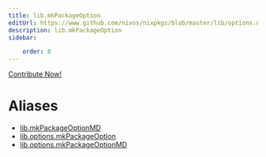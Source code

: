 ```yaml
---
title: lib.mkPackageOption
editUrl: https://www.github.com/nixos/nixpkgs/blob/master/lib/options.nix#L174C5
description: lib.mkPackageOption
sidebar:

    order: 8
---
```


<a href="https://www.github.com/nixos/nixpkgs/blob/master/lib/options.nix#L174C5">Contribute Now!</a>


# Aliases

- [lib.mkPackageOptionMD](/nix-doc-comments/reference/lib/lib-mkPackageOptionMD)
- [lib.options.mkPackageOption](/nix-doc-comments/reference/lib/options/lib-options-mkPackageOption)
- [lib.options.mkPackageOptionMD](/nix-doc-comments/reference/lib/options/lib-options-mkPackageOptionMD)


